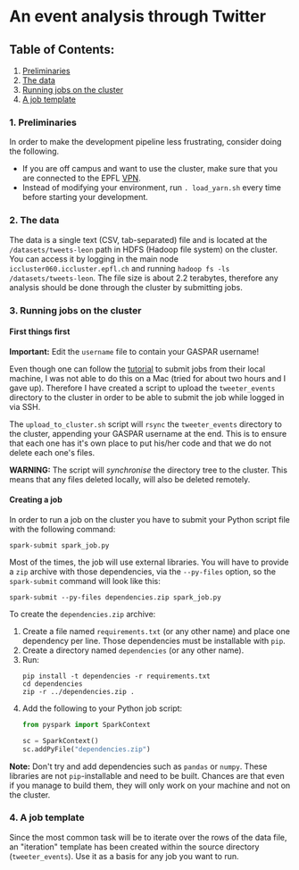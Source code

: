 # An event analysis through Twitter

## Table of Contents:

1. [Preliminaries](#1-preliminaries)
2. [The data](#2-the-data)
3. [Running jobs on the cluster](3-running-jobs-on-the-cluster)
4. [A job template](4-a-job-template)


### 1. Preliminaries

In order to make the development pipeline less frustrating, consider doing the following.

- If you are off campus and want to use the cluster, make sure that you are connected to the EPFL <a href="https://epnet.epfl.ch/" target="_blank">VPN</a>.
- Instead of modifying your environment, run `. load_yarn.sh` every time before starting your development.


### 2. The data

The data is a single text (CSV, tab-separated) file and is located at the `/datasets/tweets-leon` path in HDFS (Hadoop file system) on the cluster. You can access it by logging in the main node `iccluster060.iccluster.epfl.ch` and running `hadoop fs -ls /datasets/tweets-leon`. The file size is about 2.2 terabytes, therefore any analysis should be done through the cluster by submitting jobs.


### 3. Running jobs on the cluster

#### First things first

**Important:** Edit the `username` file to contain your GASPAR username!

Even though one can follow the <a href="https://github.com/epfl-ada/ADA2017-Tutorials/tree/master/05%20-%20Using%20the%20cluster" target="_blank">tutorial</a> to submit jobs from their local machine, I was not able to do this on a Mac (tried for about two hours and I gave up). Therefore I have created a script to upload the `tweeter_events` directory to the cluster in order to be able to submit the job while logged in via SSH.

The `upload_to_cluster.sh` script will `rsync` the `tweeter_events` directory to the cluster, appending your GASPAR username at the end. This is to ensure that each one has it's own place to put his/her code and that we do not delete each one's files.

**WARNING:** The script will *synchronise* the directory tree to the cluster. This means that any files deleted locally, will also be deleted remotely.

#### Creating a job

In order to run a job on the cluster you have to submit your Python script file with the following command:

```
spark-submit spark_job.py
```

Most of the times, the job will use external libraries. You will have to provide a `zip` archive with those dependencies, via the `--py-files` option, so the `spark-submit` command will look like this:

```
spark-submit --py-files dependencies.zip spark_job.py
```

To create the `dependencies.zip` archive:

  1. Create a file named `requirements.txt` (or any other name) and place one dependency per line. Those dependencies must be installable with `pip`.
  2. Create a directory named `dependencies` (or any other name).
  3. Run:
     ```
     pip install -t dependencies -r requirements.txt
     cd dependencies
     zip -r ../dependencies.zip .
     ```
  4. Add the following to your Python job script:
     ```python
     from pyspark import SparkContext

     sc = SparkContext()
     sc.addPyFile("dependencies.zip")
     ```

**Note:** Don't try and add dependencies such as `pandas` or `numpy`. These libraries are not `pip`-installable and need to be built. Chances are that even if you manage to build them, they will only work on your machine and not on the cluster.



### 4. A job template

Since the most common task will be to iterate over the rows of the data file, an "iteration" template has been created within the source directory (`tweeter_events`). Use it as a basis for any job you want to run.
